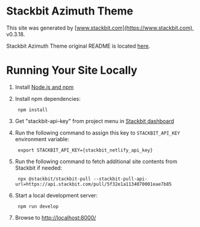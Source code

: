 # Stackbit Azimuth Theme

This site was generated by [www.stackbit.com](https://www.stackbit.com), v0.3.18.

Stackbit Azimuth Theme original README is located [here](./README.theme.md).

# Running Your Site Locally

1. Install [Node.js and npm](https://nodejs.org/en/)

1. Install npm dependencies:

        npm install

1. Get "stackbit-api-key" from project menu in [Stackbit dashboard](https://app.stackbit.com/dashboard)

1. Run the following command to assign this key to `STACKBIT_API_KEY` environment variable:

        export STACKBIT_API_KEY={stackbit_netlify_api_key}

1. Run the following command to fetch additional site contents from Stackbit if needed:

        npx @stackbit/stackbit-pull --stackbit-pull-api-url=https://api.stackbit.com/pull/5f32e1a1134070001eae7b85

1. Start a local development server:

        npm run develop

1. Browse to [http://localhost:8000/](http://localhost:8000/)
